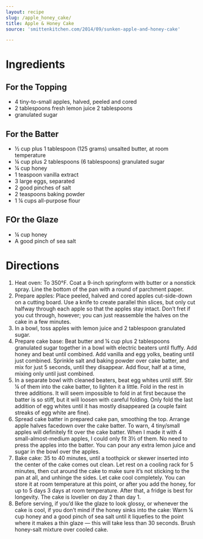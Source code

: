 ```yaml
---
layout: recipe
slug: /apple_honey_cake/
title: Apple & Honey Cake
source: 'smittenkitchen.com/2014/09/sunken-apple-and-honey-cake'

---
```


# Ingredients

## For the Topping

- 4 tiny-to-small apples, halved, peeled and cored
- 2 tablespoons fresh lemon juice 2 tablespoons
- granulated sugar

## For the Batter

- ½ cup plus 1 tablespoon (125 grams) unsalted butter, at room temperature
- ¼ cup plus 2 tablespoons (6 tablespoons) granulated sugar
- ¼ cup honey
- 1 teaspoon vanilla extract
- 3 large eggs, separated
- 2 good pinches of salt
- 2 teaspoons baking powder
- 1 ¼ cups all-purpose flour

## FOr the Glaze

- ¼ cup honey
- A good pinch of sea salt

# Directions

1. Heat oven: To 350°F. Coat a 9-inch springform with butter or a nonstick spray. Line the bottom of the pan with a round of parchment paper.
1. Prepare apples: Place peeled, halved and cored apples cut-side-down on a cutting board. Use a knife to create parallel thin slices, but only cut halfway through each apple so that the apples stay intact. Don’t fret if you cut through, however; you can just reassemble the halves on the cake in a few minutes.
1. In a bowl, toss apples with lemon juice and 2 tablespoon granulated sugar.
1. Prepare cake base: Beat butter and ¼ cup plus 2 tablespoons granulated sugar together in a bowl with electric beaters until fluffy. Add honey and beat until combined. Add vanilla and egg yolks, beating until just combined. Sprinkle salt and baking powder over cake batter, and mix for just 5 seconds, until they disappear. Add flour, half at a time, mixing only until just combined.
1. In a separate bowl with cleaned beaters, beat egg whites until stiff. Stir ¼ of them into the cake batter, to lighten it a little. Fold in the rest in three additions. It will seem impossible to fold in at first because the batter is so stiff, but it will loosen with careful folding. Only fold the last addition of egg whites until it has mostly disappeared (a couple faint streaks of egg white are fine).
1. Spread cake batter in prepared cake pan, smoothing the top. Arrange apple halves facedown over the cake batter. To warn, 4 tiny/small apples will definitely fit over the cake batter. When I made it with 4 small-almost-medium apples, I could only fit 3½ of them. No need to press the apples into the batter. You can pour any extra lemon juice and sugar in the bowl over the apples.
1. Bake cake: 35 to 40 minutes, until a toothpick or skewer inserted into the center of the cake comes out clean. Let rest on a cooling rack for 5 minutes, then cut around the cake to make sure it’s not sticking to the pan at all, and unhinge the sides. Let cake cool completely. You can store it at room temperature at this point, or after you add the honey, for up to 5 days 3 days at room temperature. After that, a fridge is best for longevity. The cake is lovelier on day 2 than day 1.
1. Before serving, if you’d like the glaze to look glossy, or whenever the cake is cool, if you don’t mind if the honey sinks into the cake: Warm ¼ cup honey and a good pinch of sea salt until it liquefies to the point where it makes a thin glaze — this will take less than 30 seconds. Brush honey-salt mixture over cooled cake.